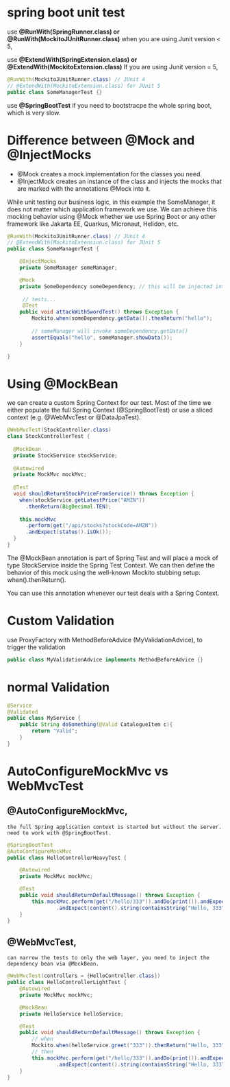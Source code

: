 
# spring boot unit test

use **@RunWith(SpringRunner.class) or @RunWith(MockitoJUnitRunner.class)**
when you are using Junit version < 5,

use **@ExtendWith(SpringExtension.class) or @ExtendWith(MockitoExtension.class)**
If you are using Junit version = 5,

```java
@RunWith(MockitoJUnitRunner.class) // JUnit 4
// @ExtendWith(MockitoExtension.class) for JUnit 5
public class SomeManagerTest {}
```

use **@SpringBootTest** if you need to bootstracpe the whole spring boot, which is very slow.

# Difference between @Mock and @InjectMocks

- @Mock creates a mock implementation for the classes you need.
- @InjectMock creates an instance of the class and injects the mocks that are marked with the annotations @Mock into it.

While unit testing our business logic, in this example the SomeManager, it does not matter which application framework we use. We can achieve this mocking behavior using @Mock whether we use Spring Boot or any other framework like Jakarta EE, Quarkus, Micronaut, Helidon, etc.

```java
@RunWith(MockitoJUnitRunner.class) // JUnit 4
// @ExtendWith(MockitoExtension.class) for JUnit 5
public class SomeManagerTest {

    @InjectMocks
    private SomeManager someManager;

    @Mock
    private SomeDependency someDependency; // this will be injected into someManager
 
     // tests...
     @Test
    public void attackWithSwordTest() throws Exception {
        Mockito.when(someDependency.getData()).thenReturn("hello");
        
        // someManager will invoke someDependency.getData()
        assertEquals("hello", someManager.showData());
    }

}
```

# Using @MockBean 
we can create a custom Spring Context for our test. Most of the time we either populate the full Spring Context (@SpringBootTest) or use a sliced context (e.g. @WebMvcTest or @DataJpaTest).  
```java
@WebMvcTest(StockController.class)
class StockControllerTest {
 
  @MockBean
  private StockService stockService;
 
  @Autowired
  private MockMvc mockMvc;
 
  @Test
  void shouldReturnStockPriceFromService() throws Exception {
    when(stockService.getLatestPrice("AMZN"))
      .thenReturn(BigDecimal.TEN);
 
    this.mockMvc
      .perform(get("/api/stocks?stockCode=AMZN"))
      .andExpect(status().isOk());
  }
}
```
The @MockBean annotation is part of Spring Test and will place a mock of type StockService inside the Spring Test Context. We can then define the behavior of this mock using the well-known Mockito stubbing setup: when().thenReturn().

You can use this annotation whenever our test deals with a Spring Context.

# Custom Validation
use ProxyFactory with MethodBeforeAdvice (MyValidationAdvice),
 to trigger the validation
```java
public class MyValidationAdvice implements MethodBeforeAdvice {}
```

# normal Validation
```java
@Service
@Validated
public class MyService {
    public String doSomething(@Valid CatalogueItem c){
        return "Valid";
    }
}
```

# AutoConfigureMockMvc vs WebMvcTest

## @AutoConfigureMockMvc, 
    the full Spring application context is started but without the server. need to work with @SpringBootTest.
```java
@SpringBootTest
@AutoConfigureMockMvc
public class HelloControllerHeavyTest {

    @Autowired
    private MockMvc mockMvc;

    @Test
    public void shouldReturnDefaultMessage() throws Exception {
        this.mockMvc.perform(get("/hello/333")).andDo(print()).andExpect(status().isOk())
                .andExpect(content().string(containsString("Hello, 333")));
    }
}

```
    
## @WebMvcTest, 
    can narrow the tests to only the web layer, you need to inject the dependency bean via @MockBean.
```java
@WebMvcTest(controllers = {HelloController.class})
public class HelloControllerLightTest {
    @Autowired
    private MockMvc mockMvc;

    @MockBean
    private HelloService helloService;

    @Test
    public void shouldReturnDefaultMessage() throws Exception {
        // when
        Mockito.when(helloService.greet("333")).thenReturn("Hello, 333");
        // then
        this.mockMvc.perform(get("/hello/333")).andDo(print()).andExpect(status().isOk())
                .andExpect(content().string(containsString("Hello, 333")));
    }
}
```

